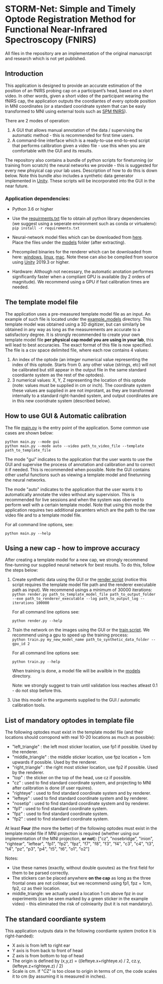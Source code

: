 # STORM-Net: Simple and Timely Optode Registration Method for Functional Near-Infrared Spectroscopy (FNIRS)
All files in the repository are an implementation of the original manuscript and research which is not yet published.
## Introduction
This application is designed to provide an accurate estimation of the position of an fNIRS probing cap on a participant’s head, based on a short video. In other words, given a short video of the participant wearing the fNIRS cap, the application outputs the coordiantes of every optode position in MNI coordinates (or a standard cooridnate system that can be easly transformed to MNI using external tools such as [SPM fNIRS](https://www.nitrc.org/projects/spm_fnirs/)).

There are 2 modes of operation:
1. A GUI that allows manual annotation of the data / supervising the automatic method - this is recommended for first time users.
2. A command-line interface which is a ready-to-use end-to-end script that performs calibration given a video file - use this when you are comfortable with the GUI and its results.

The repository also contains a bundle of python scripts for finetunning (or training from scratch) the neural networks we provide - this is suggested for every new phsyical cap your lab uses. Description of how to do this is down below. Note this bundle also includes a synthetic data generator implemented in [Unity](https://unity.com/). These scripts will be incorporated into the GUI in the near future.

### Application dependencies:
- Python 3.6 or higher
- Use the [requirments.txt](requirements.txt) file to obtain all python library dependencies (we suggest using a seperate environment such as conda or virtualenv):\
      `pip install -r requirements.txt`
      
- Neural-network model files which can be downloaded from [here](https://www.cs.tau.ac.il/~yotamerel/models/storm_models.zip). \
      Place the files under the [models](CapCalibrator/models) folder (after extracting).
- Precompiled binaries for the renderer which can be downloaded from here: [windows](https://www.cs.tau.ac.il/~yotamerel/precompiled_binaries/DataSynth/windows_build.zip), [linux](https://www.cs.tau.ac.il/~yotamerel/precompiled_binaries/DataSynth/linux_build.zip), [mac](https://www.cs.tau.ac.il/~yotamerel/precompiled_binaries/DataSynth/mac_build.zip). Note these can also be compiled from source using [Unity](https://unity.com/) 2019.3 or higher.
- Hardware: Although not necessary, the automatic anotation performes significantly faster when a compliant GPU is available (by 2 orders of magnitude). We recommend using a GPU if fast calibration times are needed.

## The template model file

The application uses a pre-measured template model file as an input. An example of such file is located under the [example_models](example_models) directory.
This template model was obtained using a 3D digitizer, but can similarly be obtained in any way as long as the measurements are accurate to a satisfactory degree.
It is strongly recommended to create your own template model file **per physical cap model you are using in your lab**, this will lead to best accuracies.
The exact format of this file is now specified.
The file is a csv space delimited file, where each row contains 4 values:
1. An index of the optode (an integer numerical value representing the index of this optode. Starts from 0. any other value (strings, etc) will not be calibrated but still appear in the output file in the same standard coordiante system as the rest of the optodes).
2. 3 numerical values: X, Y, Z representing the location of this optode (note: values must be supplied in cm or inch).
The coordinate system these values are supplied in are not improtant, as they are transformed internally to a standard right-handed system, and output coordinates are in this new cooridnate system (described below).

## How to use GUI & Automatic calibration

The file [main.py](CapCalibrator/main.py) is the entry point of the application. Some common use cases are shown below:

`python main.py --mode gui`\
`python main.py --mode auto --video path_to_video_file --template path_to_template_file`

The mode "gui" indicates to the application that the user wants to use the GUI and supervise the process of annotation and calibration and to correct it if needed. This is recommended when possible. Note the GUI contains other useful functions such as viewing a template model and finetunning the neural networks.

The mode "auto" indicates to the application that the user wants it to automatically annotate the video without any supervision. This is recommended for live sessions and when the system was oberved to perform well with a certain template model. Note that using this mode the application requires two additional paramters which are the path to the raw video file and to a template model file.

For all command line options, see:

`python main.py --help`


## Using a new cap - how to improve accuracy

After creating a template model for a new cap, we strongly recommend fine-tunning our supplied neural network for best results.
To do this, follow the steps below:

1. Create synthetic data using the GUI or the [render script](DataSynth/render.py) (notice this script requires the template model file path and the renderer executable path as input). We recommend usings a minimum of 30000 iterations:\
   `python render.py path_to_template_model_file path_to_output_folder --exe path_to_renderer_executable --log path_to_output_log --iterations 100000`
   
   For all command line options see:
   
   `python render.py --help`
   
2. Train the network on the images using the GUI or the [train script](CapCalibrator/train.py). We recommend using a gpu to speed up the training process:\
   `python train.py my_new_model_name path_to_synthetic_data_folder --gpu_id 2`
   
   For all command line options see:
   
   `python train.py --help`
   
   When training is done, a model file will be availble in the [models](CapCalibrator/models) directory.
   
   Note: we strongly suggest to train until validation loss reaches atleast 0.1 - do not stop before this.
3. Use this model in the arguments supplied to the GUI / automatic calibration tools.

## List of mandatory optodes in template file

The following optodes must exist in the template model file (and their locations should corropond with real 10-20 locations as much as possible):
- "left_triangle" : the left most sticker location, use fp1 if possible. Used by the renderer.
- "middle_triangle" : the middle sticker location, use fpz location + 1cm upwards if possible. Used by the renderer.
- "right_triangle" : the right most sticker location, use fp2 if possible. Used by the renderer.
- "top" : the sticker on the top of the head, use cz if possible.
- "cz" : used to find standard coordinate system, and projecting to MNI after calibration is done (if user rquires).
- "righteye" : used to find standard coordinate system and by renderer.
- "lefteye" : used to find standard coordinate system and by renderer.
- "nosetip" : used to find standard coordinate system and by renderer.
- "fp1" : used to find standard coordinate system.
- "fpz" : used to find standard coordinate system.
- "fp2" : used to find standard coordinate system.

At least **Four** (the more the better) of the following optodes must exist in the template model file if MNI projection is required (whether using our implementation of the MNI projection, **or not**):
["cz", "nosebridge", "inion", "rightear", "leftear", "fp1", "fp2", "fpz", "f7", "f8", "f3", "f4", "c3", "c4", "t3", "t4", "pz", "p3", "p4", "t5", "t6", "o1", "o2"]

Notes:
- Use these names (exactly, without double quoutes) as the first field for them to be parsed correctly.
- The stickers can be placed anywhere **on the cap** as long as the three frontal ones are not colinear, but we recommend using fp1, fpz + 1cm, fp2, cz as their location.
- middle_triangle: we actually used a location 1 cm above fpz in our experiments (can be seen marked by a green sticker in the example video) - this eliminated the risk of coliniearity (but it is not mandatory).


## The standard coordiante system

This application outputs data in the following coordiante system (notice it is right-handed):
- X axis is from left to right ear
- Y axis is from back to front of head
- Z axis is from bottom to top of head
- The origin is defined by (x,y,z) = ((lefteye.x+righteye.x) / 2, cz.y, (lefteye.z+righteye.z) / 2)
- Scale is cm. If "CZ" is too close to origin in terms of cm, the code scales it to cm (by assuming it is measured in inches).
